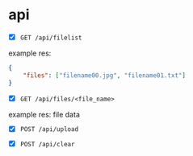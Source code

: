 # api

-   [x] `GET /api/filelist`

example res:

```json
{
    "files": ["filename00.jpg", "filename01.txt"]
}
```

-   [x] `GET /api/files/<file_name>`

example res:
file data

-   [x] `POST /api/upload`

-   [x] `POST /api/clear`
